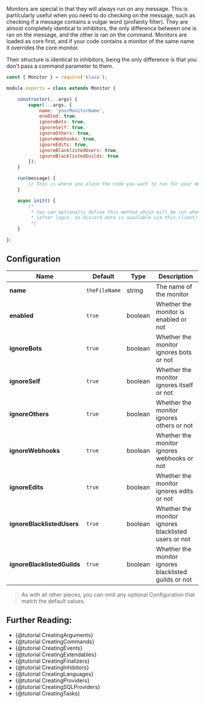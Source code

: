 Monitors are special in that they will always run on any message. This is particularly
useful when you need to do checking on the message, such as checking if a message
contains a vulgar word (profanity filter). They are almost completely identical to
inhibitors, the only difference between one is ran on the message, and the other
is ran on the command. Monitors are loaded as core first, and if your code contains
a monitor of the same name it overrides the core monitor.

Their structure is identical to inhibitors, being the only difference is that you
don't pass a command parameter to them.

```javascript
const { Monitor } = require('klasa');

module.exports = class extends Monitor {

	constructor(...args) {
		super(...args, {
			name: 'yourMonitorName',
			enabled: true,
			ignoreBots: true,
			ignoreSelf: true,
			ignoreOthers: true,
			ignoreWebhooks: true,
			ignoreEdits: true,
			ignoreBlacklistedUsers: true,
			ignoreBlacklistedGuilds: true
		});
	}

	run(message) {
		// This is where you place the code you want to run for your monitor
	}

	async init() {
		/*
		 * You can optionally define this method which will be run when the bot starts
		 * (after login, so discord data is available via this.client)
		 */
	}

};
```

## Configuration

| Name                        | Default       | Type    | Description                                           |
| --------------------------- | ------------- | ------- | ----------------------------------------------------- |
| **name**                    | `theFileName` | string  | The name of the monitor                               |
| **enabled**                 | `true`        | boolean | Whether the monitor is enabled or not                 |
| **ignoreBots**              | `true`        | boolean | Whether the monitor ignores bots or not               |
| **ignoreSelf**              | `true`        | boolean | Whether the monitor ignores itself or not             |
| **ignoreOthers**            | `true`        | boolean | Whether the monitor ignores others or not             |
| **ignoreWebhooks**          | `true`        | boolean | Whether the monitor ignores webhooks or not           |
| **ignoreEdits**             | `true`        | boolean | Whether the monitor ignores edits or not              |
| **ignoreBlacklistedUsers**  | `true`        | boolean | Whether the monitor ignores blacklisted users or not  |
| **ignoreBlacklistedGuilds** | `true`        | boolean | Whether the monitor ignores blacklisted guilds or not |

>As with all other pieces, you can omit any optional Configuration that match the default values.

## Further Reading:

- {@tutorial CreatingArguments}
- {@tutorial CreatingCommands}
- {@tutorial CreatingEvents}
- {@tutorial CreatingExtendables}
- {@tutorial CreatingFinalizers}
- {@tutorial CreatingInhibitors}
- {@tutorial CreatingLanguages}
- {@tutorial CreatingProviders}
- {@tutorial CreatingSQLProviders}
- {@tutorial CreatingTasks}
